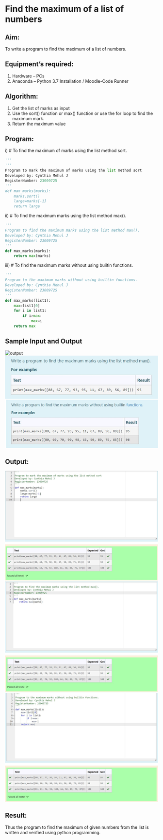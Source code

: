 # Find the maximum of a list of numbers
## Aim:
To write a program to find the maximum of a list of numbers.
## Equipment’s required:
1.	Hardware – PCs
2.	Anaconda – Python 3.7 Installation / Moodle-Code Runner
## Algorithm:
1.	Get the list of marks as input
2.	Use the sort() function or max() function or use the for loop to find the maximum mark.
3.	Return the maximum value
## Program:

i)	# To find the maximum of marks using the list method sort.
```Python
''' 
''' 
Program to mark the maximum of marks using the list method sort
Developed by: Cynthia Mehul J
RegisterNumber: 23009725 
'''
def max_marks(marks):
    marks.sort()
    large=marks[-1]
    return large
```

ii)	# To find the maximum marks using the list method max().
```Python
''' 
Program to find the maximum marks using the list method max().
Developed by: Cynthia Mehul J
RegisterNumber: 23009725
'''
def max_marks(marks):
    return max(marks)
```

iii) # To find the maximum marks without using builtin functions.
```Python
''' 
Program to the maximum marks without using builtin functions.
Developed by: Cynthia Mehul J
RegisterNumber: 23009725
'''
def max_marks(list1):
    max=list1[0]
    for i in list1:
        if i>max:
            max=i
    return max


```
## Sample Input and Output
![output](./img/max_marks1.jpg)
![label](/img/max_marks2.jpg) 
![label](/img/max_marks3.jpg)
## Output:
![label](/img/output1.jpg)
![label](/img/output2.jpg)
![label](/img/output3.jpg)
## Result:
Thus the program to find the maximum of given numbers from the list is written and verified using python programming.